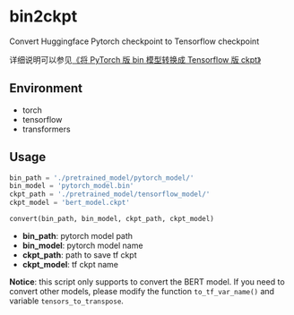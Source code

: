 # bin2ckpt

Convert Huggingface Pytorch checkpoint to Tensorflow checkpoint

详细说明可以参见[《将 PyTorch 版 bin 模型转换成 Tensorflow 版 ckpt》](https://xiaosheng.run/2021/04/12/article186/)

## Environment

- torch
- tensorflow
- transformers

## Usage

```python
bin_path = './pretrained_model/pytorch_model/'
bin_model = 'pytorch_model.bin'
ckpt_path = './pretrained_model/tensorflow_model/'
ckpt_model = 'bert_model.ckpt'

convert(bin_path, bin_model, ckpt_path, ckpt_model)
```

- **bin_path**: pytorch model path
- **bin_model**: pytorch model name
- **ckpt_path**: path to save tf ckpt
- **ckpt_model**: tf ckpt name

**Notice**: this script only supports to convert the BERT model. If you need to convert other models, please modify the function `to_tf_var_name()` and variable `tensors_to_transpose`.
